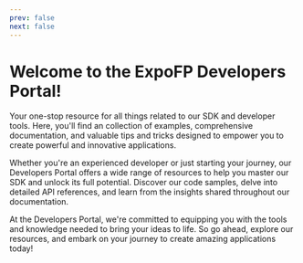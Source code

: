 ```yaml
---
prev: false
next: false
---
```

# Welcome to the ExpoFP Developers Portal! 

Your one-stop resource for all things related to our SDK and developer tools. Here, you'll find an collection of examples, comprehensive documentation, and valuable tips and tricks designed to empower you to create powerful and innovative applications.

Whether you're an experienced developer or just starting your journey, our Developers Portal offers a wide range of resources to help you master our SDK and unlock its full potential. Discover our code samples, delve into detailed API references, and learn from the insights shared throughout our documentation.

At the Developers Portal, we're committed to equipping you with the tools and knowledge needed to bring your ideas to life. So go ahead, explore our resources, and embark on your journey to create amazing applications today!